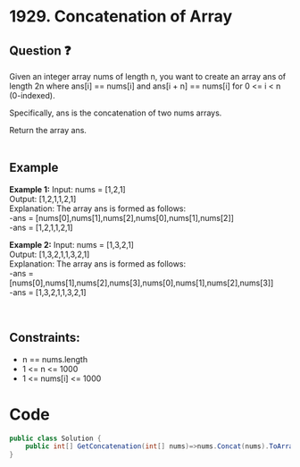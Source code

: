 # 1929. Concatenation of Array
## Question ❓ <br>
Given an integer array nums of length n, you want to create an array ans of length 2n where ans[i] == nums[i] and ans[i + n] == nums[i] for 0 <= i < n (0-indexed).

Specifically, ans is the concatenation of two nums arrays.  

  Return the array ans.
<br><br>

## Example

__Example 1:__
Input: nums = [1,2,1]   
Output: [1,2,1,1,2,1]  
Explanation: The array ans is formed as follows:  
  -ans = [nums[0],nums[1],nums[2],nums[0],nums[1],nums[2]]  
  -ans = [1,2,1,1,2,1]
<br>

__Example 2:__  Input: nums = [1,3,2,1]  
Output: [1,3,2,1,1,3,2,1]   
Explanation: The array ans is formed as follows:  
 -ans = [nums[0],nums[1],nums[2],nums[3],nums[0],nums[1],nums[2],nums[3]]  
 -ans = [1,3,2,1,1,3,2,1]
<br>

<br>
  
## Constraints:

- n == nums.length
- 1 <= n <= 1000
- 1 <= nums[i] <= 1000

# Code
```c#
public class Solution {
    public int[] GetConcatenation(int[] nums)=>nums.Concat(nums).ToArray();
}
```
